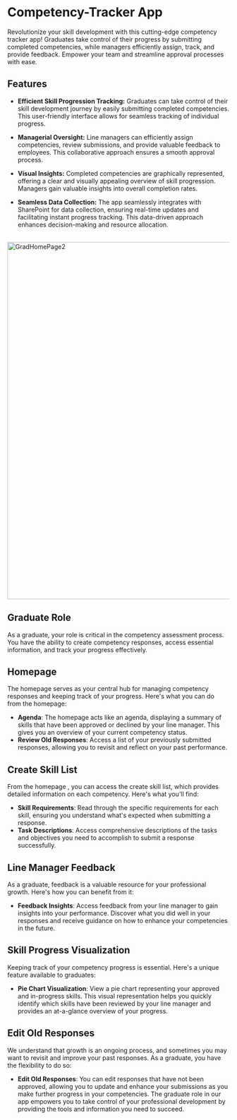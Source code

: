 # Competency-Tracker App
Revolutionize your skill development with this cutting-edge competency tracker app! Graduates take control of their progress by submitting completed competencies, while managers efficiently assign, track, and provide feedback. Empower your team and streamline approval processes with ease.

<h2>Features</h2>   

- **Efficient Skill Progression Tracking:** Graduates can take control of their skill development journey by easily submitting completed competencies. This user-friendly interface allows for seamless tracking of individual progress.

- **Managerial Oversight:** Line managers can efficiently assign competencies, review submissions, and provide valuable feedback to employees. This collaborative approach ensures a smooth approval process.

- **Visual Insights:** Completed competencies are graphically represented, offering a clear and visually appealing overview of skill progression. Managers gain valuable insights into overall completion rates.
  
- **Seamless Data Collection:** The app seamlessly integrates with SharePoint for data collection, ensuring real-time updates and facilitating instant progress tracking. This data-driven approach enhances decision-making and resource allocation.

<br>

<img width="810" alt="GradHomePage2" src="https://github.com/Karnan123/Competency-Tracker/assets/86682252/41c859a2-3740-4567-9dc0-6f20be89b1b5">

<h2>Graduate Role</h2> 

As a graduate, your role is critical in the competency assessment process. You have the ability to create competency responses, access essential information, and track your progress effectively. 

<h2>Homepage</h2> 

The homepage serves as your central hub for managing competency responses and keeping track of your progress. Here's what you can do from the homepage: 


- **Agenda**: The homepage acts like an agenda, displaying a summary of skills that have been approved or declined by your line manager. This gives you an overview of your current competency status.
- **Review Old Responses**: Access a list of your previously submitted responses, allowing you to revisit and reflect on your past performance.
  
<h2>Create Skill List</h2> From the homepage , you can access the create skill list, which provides detailed information on each competency. Here's what you'll find: 


- **Skill Requirements**: Read through the specific requirements for each skill, ensuring you understand what's expected when submitting a response.
- **Task Descriptions**: Access comprehensive descriptions of the tasks and objectives you need to accomplish to submit a response successfully. 

<h2>Line Manager Feedback</h2>
As a graduate, feedback is a valuable resource for your professional growth. Here's how you can benefit from it: 

<br>

- **Feedback Insights**: Access feedback from your line manager to gain insights into your performance. Discover what you did well in your responses and receive guidance on how to enhance your competencies in the future.

<h2>Skill Progress Visualization</h2>
  
Keeping track of your competency progress is essential. Here's a unique feature available to graduates: 


- **Pie Chart Visualization**: View a pie chart representing your approved and in-progress skills. This visual representation helps you quickly identify which skills have been reviewed by your line manager and provides an at-a-glance overview of your progress.

<h2>Edit Old Responses</h2>

We understand that growth is an ongoing process, and sometimes you may want to revisit and improve your past responses. As a graduate, you have the flexibility to do so:


- **Edit Old Responses**: You can edit responses that have not been approved, allowing you to update and enhance your submissions as you make further progress in your competencies. The graduate role in our app empowers you to take control of your professional development by providing the tools and information you need to succeed.
